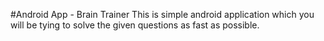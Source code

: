 #Android App - Brain Trainer
This is simple android application which you will be tying to solve the given questions as fast as possible.
